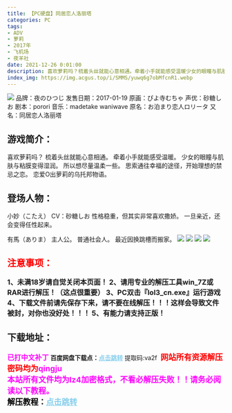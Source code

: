 ```yaml
---
title: 【PC硬盘】同居恋人洛丽塔
categories: PC
tags:
- ADV
- 萝莉
- 2017年
- 飞机场
- 夜羊社
date: 2021-12-26 0:01:00
description: 喜欢萝莉吗？梳着头丝就能心意相通。牵着小手就能感受温暖少女的眼瞳与肌肤与粘膜变得湿润。所以想尽量温柔一些。思索通往幸福的途径，开始理想的禁忌之恋。恋爱 O 出萝莉的乌托邦物语。
index_img: https://img.acgus.top/i/SMMS/yuwq6g7obMfcnR1.webp
---
```

![](https://img.acgus.top/i/SMMS/yuwq6g7obMfcnR1.webp)
品牌：夜のひつじ
发售日期：2017-01-19
原画：ぴよ寺むちゃ
声优：砂糖しお
剧本：porori
音乐：madetake waniwave
原名：お泊まり恋人ロリータ
又名：同居恋人洛丽塔

## 游戏简介：
喜欢萝莉吗？
梳着头丝就能心意相通。
牵着小手就能感受温暖。
少女的眼瞳与肌肤与粘膜变得湿润。
所以想尽量温柔一些。
思索通往幸福的途径，开始理想的禁忌之恋。
恋爱O出萝莉的乌托邦物语。

## **登场人物：**
小妙（こたえ） CV：砂糖しお
性格稳重，但其实非常喜欢撒娇。
一旦亲近，还会变得任性起来。

有馬（ありま）
主人公。
普通社会人。
最近因换跳槽而搬家。
![](https://img.acgus.top/i/SMMS/OsEDQwk4ZST3X8d.webp)
![](https://img.acgus.top/i/SMMS/MFGzx1uSEvH9elX.webp)
![](https://img.acgus.top/i/SMMS/czHdFEZnxWr2pe.webp)
![](https://img.acgus.top/i/SMMS/hskKiUAolEqp46n.webp)




## <font color=#FF0000 >注意事项：</font>
<font size=3><b>1、未满18岁请自觉关闭本页面！
2、请用专业的解压工具win_7Z或RAR进行解压！（这点很重要）
3、PC双击『lol3_cn.exe』运行游戏
4、下载文件前请先保存下来，请不要在线解压！！！这样会导致文件被封，对你也没好处！！！
5、有能力请支持正版！</b></font>

## 下载地址：
<font color=#FF00FF size=3><b>已打中文补丁</b></font>
<b>百度网盘下载点：</b><a href="https://pan.baidu.com/s/1qquZ2voJmXWUPGcDituzkg?pwd=va2f" style="color: #87CEEB;"><b>点击跳转</b></a> 提取码:va2f
<a style="padding: 0" href="https://post.qingju.org/AD/"><img style="max-width:100%" src="https://img.acgus.top/i/2024/07/478f689b8021d8d499ab43d21acf137a.gif" alt=""></a>
<b><font color=#FF0000 size=4>网站所有资源解压密码均为</b></font><b><font color=#FF00FF size=4>qingju</font><font color=#FF0000 ></font></b><br><b><font color=#FF00FF size=4>本站所有文件均为lz4加密格式，不看必解压失败！！请务必阅读以下教程。</b></font><br><b><font color=#000 size=4>解压教程：</b><a href="https://post.qingju.org/tutorial/000/" style="color: #87CEEB;"><b>点击跳转</b></a>